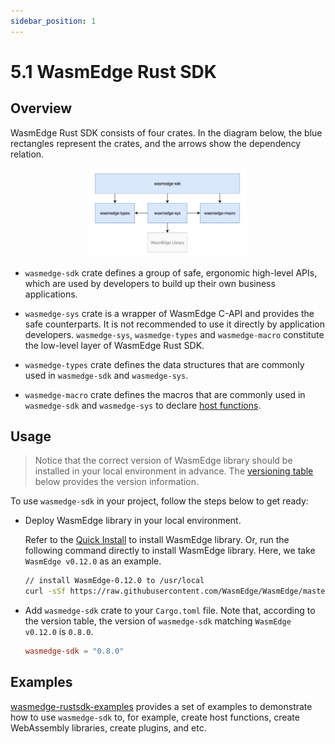 ```yaml
---
sidebar_position: 1
---
```


# 5.1 WasmEdge Rust SDK

## Overview

WasmEdge Rust SDK consists of four crates. In the diagram below, the blue rectangles represent the crates, and the arrows show the dependency relation.

<div align=center>
  <img src="image/arch-rust-sdk.jpg" width=50%/>
</div>

- `wasmedge-sdk` crate defines a group of safe, ergonomic high-level APIs, which are used by developers to build up their own business applications.

- `wasmedge-sys` crate is a wrapper of WasmEdge C-API and provides the safe counterparts. It is not recommended to use it directly by application developers. `wasmedge-sys`, `wasmedge-types` and `wasmedge-macro` constitute the low-level layer of WasmEdge Rust SDK.

- `wasmedge-types` crate defines the data structures that are commonly used in `wasmedge-sdk` and `wasmedge-sys`.

- `wasmedge-macro` crate defines the macros that are commonly used in `wasmedge-sdk` and `wasmedge-sys` to declare [host functions](https://webassembly.github.io/spec/core/exec/runtime.html#:~:text=A%20host%20function%20is%20a,a%20module%20as%20an%20import.).

## Usage

> Notice that the correct version of WasmEdge library should be installed in your local environment in advance. The [versioning table](https://crates.io/crates/wasmedge-sdk) below provides the version information.

To use `wasmedge-sdk` in your project, follow the steps below to get ready:

- Deploy WasmEdge library in your local environment.

  Refer to the [Quick Install](https://wasmedge.org/book/en/quick_start/install.html#quick-install) to install WasmEdge library. Or, run the following command directly to install WasmEdge library. Here, we take `WasmEdge v0.12.0` as an example.

  ```bash
  // install WasmEdge-0.12.0 to /usr/local
  curl -sSf https://raw.githubusercontent.com/WasmEdge/WasmEdge/master/utils/install.sh | bash -s -- -p /usr/local -v 0.12.0
  ```

- Add `wasmedge-sdk` crate to your `Cargo.toml` file. Note that, according to the version table, the version of `wasmedge-sdk` matching `WasmEdge v0.12.0` is `0.8.0`.

  ```toml
  wasmedge-sdk = "0.8.0"
  ```

## Examples

[wasmedge-rustsdk-examples](https://github.com/second-state/wasmedge-rustsdk-examples/tree/main) provides a set of examples to demonstrate how to use `wasmedge-sdk` to, for example, create host functions, create WebAssembly libraries, create plugins, and etc.
